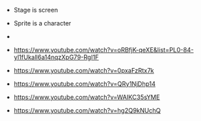 * Stage is screen
* Sprite is a character
* 

* https://www.youtube.com/watch?v=oRBfjK-qeXE&list=PL0-84-yl1fUkall6a14nqzXpG79-RgI1F
* https://www.youtube.com/watch?v=0pxaFzRtx7k
* https://www.youtube.com/watch?v=QRy1NjDhp14
* https://www.youtube.com/watch?v=WAIKC35sYME
* https://www.youtube.com/watch?v=hg2Q9kNUchQ